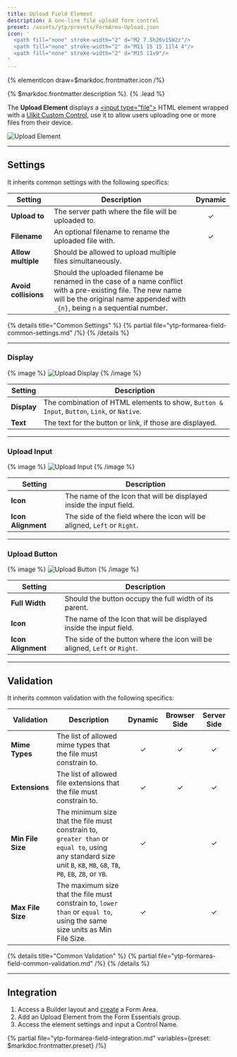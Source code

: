 ```yaml
---
title: Upload Field Element
description: A one-line file upload form control
preset: /assets/ytp/presets/FormArea-Upload.json
icon: '
  <path fill="none" stroke-width="2" d="M2 7.5h26v15H2z"/>
  <path fill="none" stroke-width="2" d="M11 15 15 11l4 4"/>
  <path fill="none" stroke-width="2" d="M15 11v9"/>
'
---
```


{% elementIcon draw=$markdoc.frontmatter.icon /%}

{% $markdoc.frontmatter.description %}. {% .lead %}

The **Upload Element** displays a [\<input type="file"\>](https://developer.mozilla.org/en-US/docs/Web/HTML/Element/input/file) HTML element wrapped with a [UIkit Custom Control](https://getuikit.com/docs/form#custom-controls), use it to allow users uploading one or more files from their device.

![Upload Element](/assets/ytp/forms/fields/upload.webp)

---

## Settings

It inherits common settings with the following specifics:

| Setting | Description | Dynamic |
| ------- | ----------- | :-----: |
| **Upload to** | The server path where the file will be uploaded to. | &#x2713; |
| **Filename** | An optional filename to rename the uploaded file with. | &#x2713; |
| **Allow multiple** | Should be allowed to upload multiple files simultaneously. |
| **Avoid collisions** | Should the uploaded filename be renamed in the case of a name conflict with a pre-existing file. The new name will be the original name appended with `_{n}`, being `n` a sequential number. |

{% details title="Common Settings" %}
  {% partial file="ytp-formarea-field-common-settings.md" /%}
{% /details %}

---

### Display

{% image %}
![Upload Display](/assets/ytp/forms/fields/upload-display.webp)
{% /image %}

| Setting | Description |
| ------- | ----------- |
| **Display** | The combination of HTML elements to show, `Button & Input`, `Button`, `Link`, or `Native`. |
| **Text** | The text for the button or link, if those are displayed. |

---

### Upload Input

{% image %}
![Upload Input](/assets/ytp/forms/fields/upload-input.webp)
{% /image %}

| Setting | Description |
| ------- | ----------- |
| **Icon** | The name of the Icon that will be displayed inside the input field. |
| **Icon Alignment** | The side of the field where the icon will be aligned, `Left` or `Right`. |

---

### Upload Button

{% image %}
![Upload Button](/assets/ytp/forms/fields/upload-button.webp)
{% /image %}

| Setting | Description |
| ------- | ----------- |
| **Full Width** | Should the button occupy the full width of its parent. |
| **Icon** | The name of the Icon that will be displayed inside the input field. |
| **Icon Alignment** | The side of the button where the icon will be aligned, `Left` or `Right`. |

---

## Validation

It inherits common validation with the following specifics:

| Validation | Description | Dynamic | Browser Side | Server Side |
| ---------- | ----------- | :-----: | :----------: | :---------: |
| **Mime Types** | The list of allowed mime types that the file must constrain to. | &#x2713; | &#x2713; | &#x2713; |
| **Extensions** | The list of allowed file extensions that the file must constrain to. | &#x2713; | &#x2713; | &#x2713; |
| **Min File Size** | The minimum size that the file must constrain to, `greater than` or `equal to`, using any standard size unit `B`, `KB`, `MB`, `GB`, `TB`, `PB`, `EB`, `ZB`, or `YB`.  | &#x2713; | | &#x2713; |
| **Max File Size** | The maximum size that the file must constrain to, `lower than` or `equal to`, using the same size units as Min File Size. | &#x2713; | | &#x2713; |

{% details title="Common Validation" %}
    {% partial file="ytp-formarea-field-common-validation.md" /%}
{% /details %}

---

## Integration

1. Access a Builder layout and [create](../../setup#creating-a-form) a Form Area.
1. Add an Upload Element from the Form Essentials group.
1. Access the element settings and input a Control Name.

{% partial file="ytp-formarea-field-integration.md" variables={preset: $markdoc.frontmatter.preset} /%}
